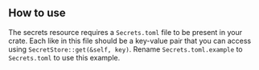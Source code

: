 ## How to use
The secrets resource requires a `Secrets.toml` file to be present in your crate. Each like in this file
should be a key-value pair that you can access using `SecretStore::get(&self, key)`.
Rename `Secrets.toml.example` to `Secrets.toml` to use this example.
